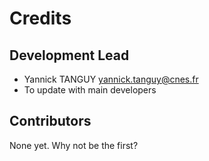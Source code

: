 # Credits

## Development Lead


* Yannick TANGUY <yannick.tanguy@cnes.fr>
* To update with main developers

## Contributors

None yet. Why not be the first?
